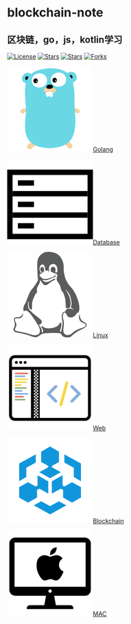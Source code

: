 # blockchain-note
## 区块链，go，js，kotlin学习

[![License](https://img.shields.io/github/license/Coder-zheng/blockchain-note.svg)](https://jitpack.io/#Coder-zheng/blockchain-note) 
[![Stars](https://img.shields.io/github/stars/Coder-zheng/blockchain-note.svg)](https://jitpack.io/#Coder-zheng/blockchain-note) 
[![Stars](https://img.shields.io/github/forks/Coder-zheng/blockchain-note.svg)](https://jitpack.io/#Coder-zheng/blockchain-note) 
[![Forks](https://img.shields.io/github/issues/Coder-zheng/blockchain-note.svg)](https://jitpack.io/#Coder-zheng/blockchain-note) 

![golang](Library/Import/blockchain-learning-note/images/logo_golang.png)[Golang](Library/Import/blockchain-learning-note/SUMMARY.md)

![](Library/Import/blockchain-learning-note/images/logo_database.png)[Database](Library/Import/blockchain-learning-note/SUMMARY.md)

![](Library/Import/blockchain-learning-note/images/logo_linux.png)[Linux](Library/Import/blockchain-learning-note/SUMMARY.md)

![](Library/Import/blockchain-learning-note/images/logo_web.png)[Web](Library/Import/blockchain-learning-note/SUMMARY.md)

![](Library/Import/blockchain-learning-note/images/logo_blockchain.png)[Blockchain](Library/Import/blockchain-learning-note/SUMMARY.md)

![](Library/Import/blockchain-learning-note/images/logo_mac.png)[MAC](Library/Import/blockchain-learning-note/SUMMARY.md)